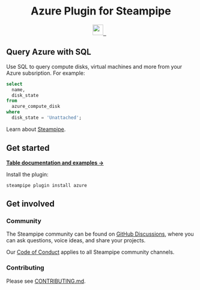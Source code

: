 <p align="center">
    <h1 align="center">Azure Plugin for Steampipe</h1>
</p>

<p align="center">
  <a aria-label="Steampipe logo" href="https://steampipe.io">
    <img src="https://steampipe.io/images/steampipe_logo_wordmark_padding.svg" height="28">
  </a>
  <a aria-label="Plugin version" href="https://hub.steampipe.io/plugins/turbot/azure">
    <img alt="" src="https://img.shields.io/static/v1?label=turbot/azure&message=v0.1.0&style=for-the-badge&labelColor=777777&color=F3F1F0">
  </a>
  &nbsp;
  <a aria-label="License" href="LICENSE">
    <img alt="" src="https://img.shields.io/static/v1?label=license&message=MPL-2.0&style=for-the-badge&labelColor=777777&color=F3F1F0">
  </a>
</p>

## Query Azure with SQL

Use SQL to query compute disks, virtual machines and more from your Azure subsription. For example:

```sql
select
  name,
  disk_state
from
  azure_compute_disk
where
  disk_state = 'Unattached';
```

Learn about [Steampipe](https://steampipe.io/).

## Get started

**[Table documentation and examples &rarr;](https://hub.steampipe.io/plugins/turbot/azure)**

Install the plugin:

```shell
steampipe plugin install azure
```

## Get involved

### Community

The Steampipe community can be found on [GitHub Discussions](https://github.com/turbot/steampipe/discussions), where you can ask questions, voice ideas, and share your projects.

Our [Code of Conduct](https://github.com/turbot/steampipe/blob/main/CONTRIBUTING.md) applies to all Steampipe community channels.

### Contributing

Please see [CONTRIBUTING.md](https://github.com/turbot/steampipe/blob/main/CODE_OF_CONDUCT.md).
